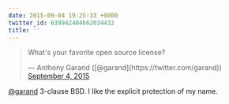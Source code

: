 ```yaml
---
date: 2015-09-04 19:25:33 +0000
twitter_id: 639942404662034432
title: ''
---
```


<blockquote class="twitter-tweet"><p lang="en" dir="ltr">What&#39;s your favorite open source license?</p>&mdash; Anthony Garand ([@garand](https://twitter.com/garand)) <a href="https://twitter.com/garand/status/639942136629096448?ref_src=twsrc%5Etfw">September 4, 2015</a></blockquote>
<script async src="https://platform.twitter.com/widgets.js" charset="utf-8"></script>

[@garand](https://twitter.com/garand) 3-clause BSD. I like the explicit protection of my name.
